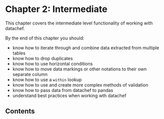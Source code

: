 # Chapter 2: Intermediate

This chapter covers the intermediate level functionality of working with datachef.

By the end of this chapter you should:

- know how to iterate through and combine data extracted from multiple tables
- know how to drop duplicates
- know how to use horizontal conditions
- know how to move data markings or other notations to their own separate column
- know how to use a `within` lookup
- know how to use and create more complex methods of validation
- know how to pass data from datachef to pandas
- understand best practices when working wth datachef

## Contents

```{tableofcontents}
```
